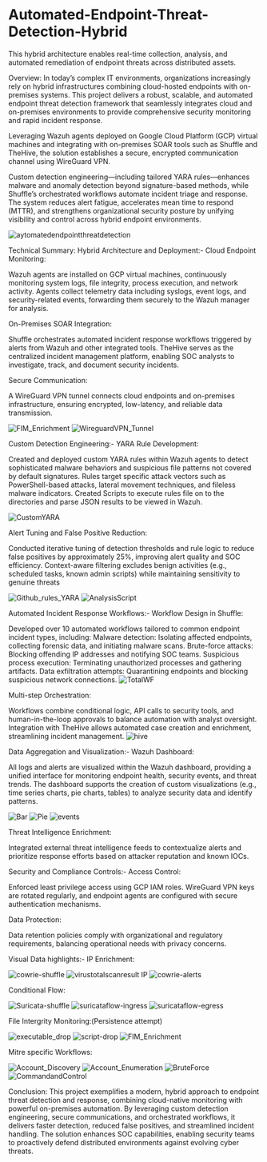 # Automated-Endpoint-Threat-Detection-Hybrid
This hybrid architecture enables real-time collection, analysis, and automated remediation of endpoint threats across distributed assets. 

Overview:
In today’s complex IT environments, organizations increasingly rely on hybrid infrastructures combining cloud-hosted endpoints with on-premises systems. This project delivers a robust, scalable, and automated endpoint threat detection framework that seamlessly integrates cloud and on-premises environments to provide comprehensive security monitoring and rapid incident response. 

Leveraging Wazuh agents deployed on Google Cloud Platform (GCP) virtual machines and integrating with on-premises SOAR tools such as Shuffle and TheHive, the solution establishes a secure, encrypted communication channel using WireGuard VPN.

Custom detection engineering—including tailored YARA rules—enhances malware and anomaly detection beyond signature-based methods, while Shuffle’s orchestrated workflows automate incident triage and response. The system reduces alert fatigue, accelerates mean time to respond (MTTR), and strengthens organizational security posture by unifying visibility and control across hybrid endpoint environments. 

![aytomatedendpointthreatdetection](https://github.com/user-attachments/assets/4770d898-0a19-40a4-88c3-0d1658595e29)


Technical Summary:
Hybrid Architecture and Deployment:-
Cloud Endpoint Monitoring:

Wazuh agents are installed on GCP virtual machines, continuously monitoring system logs, file integrity, process execution, and network activity. 
Agents collect telemetry data including syslogs, event logs, and security-related events, forwarding them securely to the Wazuh manager for analysis. 

On-Premises SOAR Integration: 

Shuffle orchestrates automated incident response workflows triggered by alerts from Wazuh and other integrated tools. 
TheHive serves as the centralized incident management platform, enabling SOC analysts to investigate, track, and document security incidents. 

Secure Communication: 

A WireGuard VPN tunnel connects cloud endpoints and on-premises infrastructure, ensuring encrypted, low-latency, and reliable data transmission. 

![FIM_Enrichment](https://github.com/user-attachments/assets/10872e5e-9e15-435e-8fd5-1e4d2b139b65)
![WireguardVPN_Tunnel](https://github.com/user-attachments/assets/c059a923-29a2-4e25-8ee5-0033dfc45ebf)


Custom Detection Engineering:-
YARA Rule Development:

Created and deployed custom YARA rules within Wazuh agents to detect sophisticated malware behaviors and suspicious file patterns not covered by default signatures. 
Rules target specific attack vectors such as PowerShell-based attacks, lateral movement techniques, and fileless malware indicators. 
Created Scripts to execute rules file on to the directories and parse JSON results to be viewed in Wazuh.

![CustomYARA](https://github.com/user-attachments/assets/88e5f778-bc82-4bfc-b316-da2ddac052e6)


Alert Tuning and False Positive Reduction: 

Conducted iterative tuning of detection thresholds and rule logic to reduce false positives by approximately 25%, improving alert quality and SOC efficiency. 
Context-aware filtering excludes benign activities (e.g., scheduled tasks, known admin scripts) while maintaining sensitivity to genuine threats

![Github_rules_YARA](https://github.com/user-attachments/assets/f9646bf4-ea78-4d57-86c3-974aae1fdb7c)
![AnalysisScript](https://github.com/user-attachments/assets/420c8f5d-2e14-43a9-b6e1-a8933b5338a1)



Automated Incident Response Workflows:-
Workflow Design in Shuffle: 

Developed over 10 automated workflows tailored to common endpoint incident types, including: 
Malware detection: Isolating affected endpoints, collecting forensic data, and initiating malware scans. 
Brute-force attacks: Blocking offending IP addresses and notifying SOC teams. 
Suspicious process execution: Terminating unauthorized processes and gathering artifacts. 
Data exfiltration attempts: Quarantining endpoints and blocking suspicious network connections. 
![TotalWF](https://github.com/user-attachments/assets/a59d2291-fb76-40ef-b148-519f66e31661)


Multi-step Orchestration: 

Workflows combine conditional logic, API calls to security tools, and human-in-the-loop approvals to balance automation with analyst oversight. 
Integration with TheHive allows automated case creation and enrichment, streamlining incident management. 
![hive](https://github.com/user-attachments/assets/6eff49c1-05cb-46fb-a847-3b27239690e3)


Data Aggregation and Visualization:-
Wazuh Dashboard:

All logs and alerts are visualized within the Wazuh dashboard, providing a unified interface for monitoring endpoint health, security events, and threat trends.
The dashboard supports the creation of custom visualizations (e.g., time series charts, pie charts, tables) to analyze security data and identify patterns.

![Bar](https://github.com/user-attachments/assets/d15e2b31-f300-4a8f-b393-7fc0be00251c)
![Pie](https://github.com/user-attachments/assets/6c7e68f2-2464-4444-b35b-5a766f878eb4)
![events](https://github.com/user-attachments/assets/410dd47a-1821-4676-9a6c-17e01999831e)


Threat Intelligence Enrichment: 

Integrated external threat intelligence feeds to contextualize alerts and prioritize response efforts based on attacker reputation and known IOCs. 


Security and Compliance Controls:-
Access Control: 

Enforced least privilege access using GCP IAM roles. 
WireGuard VPN keys are rotated regularly, and endpoint agents are configured with secure authentication mechanisms. 

Data Protection: 

Data retention policies comply with organizational and regulatory requirements, balancing operational needs with privacy concerns.


Visual Data highlights:-
IP Enrichment:

![cowrie-shuffle](https://github.com/user-attachments/assets/cfbe5f0a-4114-4e42-985b-d2bfc9dd8632) ![virustotalscanresult IP](https://github.com/user-attachments/assets/6ee9fe41-5e78-4d98-8541-3dd09258d8d8) ![cowrie-alerts](https://github.com/user-attachments/assets/0a5363b8-357b-46ab-b0b8-0b2ff07598f2)


Conditional Flow:

![Suricata-shuffle](https://github.com/user-attachments/assets/3d30d6d1-a15a-42b7-a721-664d9ca1d1ba) ![suricataflow-ingress](https://github.com/user-attachments/assets/36eaa9ac-be4f-410d-92b2-cfec39d0b8a2) ![suricataflow-egress](https://github.com/user-attachments/assets/61a11ec8-b36a-4e83-8227-99c6faf36a15)


File Intergrity Monitoring:(Persistence attempt)

![executable_drop](https://github.com/user-attachments/assets/5fde97a1-da51-44d0-86a8-df52f8a3e8dc) ![script-drop](https://github.com/user-attachments/assets/a362025e-4e0c-4010-82fe-734a329a70e2) ![FIM_Enrichment](https://github.com/user-attachments/assets/bc5fd65b-6916-4d65-84d2-7d2ee7277111)


Mitre specific Workflows:

![Account_Discovery](https://github.com/user-attachments/assets/680b3007-a772-4360-83fb-330aa3f1865c) ![Account_Enumeration](https://github.com/user-attachments/assets/20b3276d-6833-482c-8574-1bb67cd71568) ![BruteForce](https://github.com/user-attachments/assets/5c09ef4c-6055-4f4d-923b-f47481dccea2) ![CommandandControl](https://github.com/user-attachments/assets/064f022f-be8d-4f17-879f-f2ab0f70400d)


Conclusion:
This project exemplifies a modern, hybrid approach to endpoint threat detection and response, combining cloud-native monitoring with powerful on-premises automation. By leveraging custom detection engineering, secure communications, and orchestrated workflows, it delivers faster detection, reduced false positives, and streamlined incident handling. The solution enhances SOC capabilities, enabling security teams to proactively defend distributed environments against evolving cyber threats. 
